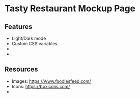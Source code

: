# Tasty Restaurant Mockup Page

## Features
- Light/Dark mode
- Custom CSS variables
-
-


## Resources
- Images: https://www.foodiesfeed.com/
- Icons: https://boxicons.com/
- 